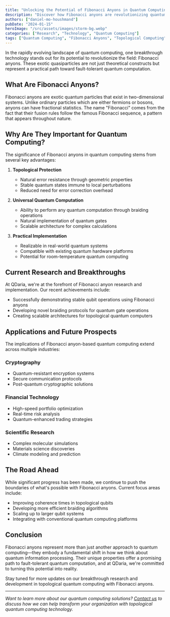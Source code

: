 ```yaml
---
title: "Unlocking the Potential of Fibonacci Anyons in Quantum Computing"
description: "Discover how Fibonacci anyons are revolutionizing quantum computing through topological protection and fault-tolerant quantum operations."
authors: ["daniel-mo-houshmand"]
pubDate: "2024-01-15"
heroImage: "/src/assets/images/storm-bg.webp"
categories: ["Research", "Technology", "Quantum Computing"]
tags: ["Quantum Computing", "Fibonacci Anyons", "Topological Computing", "Research"]
---
```


In the rapidly evolving landscape of quantum computing, one breakthrough technology stands out for its potential to revolutionize the field: Fibonacci anyons. These exotic quasiparticles are not just theoretical constructs but represent a practical path toward fault-tolerant quantum computation.

## What Are Fibonacci Anyons?

Fibonacci anyons are exotic quantum particles that exist in two-dimensional systems. Unlike ordinary particles which are either fermions or bosons, anyons can have fractional statistics. The name "Fibonacci" comes from the fact that their fusion rules follow the famous Fibonacci sequence, a pattern that appears throughout nature.

## Why Are They Important for Quantum Computing?

The significance of Fibonacci anyons in quantum computing stems from several key advantages:

1. **Topological Protection**
   - Natural error resistance through geometric properties
   - Stable quantum states immune to local perturbations
   - Reduced need for error correction overhead

2. **Universal Quantum Computation**
   - Ability to perform any quantum computation through braiding operations
   - Natural implementation of quantum gates
   - Scalable architecture for complex calculations

3. **Practical Implementation**
   - Realizable in real-world quantum systems
   - Compatible with existing quantum hardware platforms
   - Potential for room-temperature quantum computing

## Current Research and Breakthroughs

At QDaria, we're at the forefront of Fibonacci anyon research and implementation. Our recent achievements include:

- Successfully demonstrating stable qubit operations using Fibonacci anyons
- Developing novel braiding protocols for quantum gate operations
- Creating scalable architectures for topological quantum computers

## Applications and Future Prospects

The implications of Fibonacci anyon-based quantum computing extend across multiple industries:

### Cryptography

- Quantum-resistant encryption systems
- Secure communication protocols
- Post-quantum cryptographic solutions

### Financial Technology

- High-speed portfolio optimization
- Real-time risk analysis
- Quantum-enhanced trading strategies

### Scientific Research

- Complex molecular simulations
- Materials science discoveries
- Climate modeling and prediction

## The Road Ahead

While significant progress has been made, we continue to push the boundaries of what's possible with Fibonacci anyons. Current focus areas include:

- Improving coherence times in topological qubits
- Developing more efficient braiding algorithms
- Scaling up to larger qubit systems
- Integrating with conventional quantum computing platforms

## Conclusion

Fibonacci anyons represent more than just another approach to quantum computing—they embody a fundamental shift in how we think about quantum information processing. Their unique properties offer a promising path to fault-tolerant quantum computation, and at QDaria, we're committed to turning this potential into reality.

Stay tuned for more updates on our breakthrough research and development in topological quantum computing with Fibonacci anyons.

---

*Want to learn more about our quantum computing solutions? [Contact us](/contact) to discuss how we can help transform your organization with topological quantum computing technology.*
